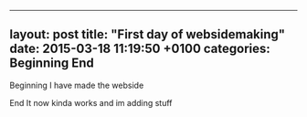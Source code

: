---
layout: post
title: "First day of websidemaking"
date: 2015-03-18 11:19:50 +0100
categories: Beginning End
----

Beginning
I have made the webside

End 
It now kinda works and im adding stuff
